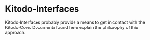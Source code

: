 # Kitodo-Interfaces

Kitodo-Interfaces probably provide a means to get in contact with the Kitodo-Core. Documents found here explain 
the philosophy of this approach.